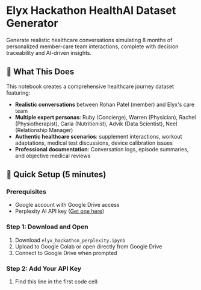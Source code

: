 # Elyx Hackathon HealthAI Dataset Generator

Generate realistic healthcare conversations simulating 8 months of personalized member-care team interactions, complete with decision traceability and AI-driven insights.

## 🎯 What This Does

This notebook creates a comprehensive healthcare journey dataset featuring:
- **Realistic conversations** between Rohan Patel (member) and Elyx's care team
- **Multiple expert personas**: Ruby (Concierge), Warren (Physician), Rachel (Physiotherapist), Carla (Nutritionist), Advik (Data Scientist), Neel (Relationship Manager)
- **Authentic healthcare scenarios**: supplement interactions, workout adaptations, medical test discussions, device calibration issues
- **Professional documentation**: Conversation logs, episode summaries, and objective medical reviews

## 🚀 Quick Setup (5 minutes)

### Prerequisites
- Google account with Google Drive access
- Perplexity AI API key ([Get one here](https://www.perplexity.ai/))

### Step 1: Download and Open
1. Download `elyx_hackathon_perplexity.ipynb`
2. Upload to Google Colab or open directly from Google Drive
3. Connect to Google Drive when prompted

### Step 2: Add Your API Key
1. Find this line in the first code cell:
